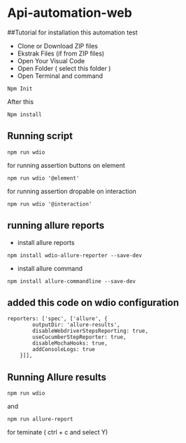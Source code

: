 # Api-automation-web

##Tutorial for installation this automation test
- Clone or Download ZIP files
- Ekstrak Files (if from ZIP files)
- Open Your Visual Code
- Open Folder ( select this folder )
- Open Terminal and command
``` 
Npm Init
``` 
After this
``` 
Npm install
``` 

## Running script 
``` 
npm run wdio 
```
for running assertion buttons on element
``` 
npm run wdio '@element' 
``` 
for running assertion dropable on interaction
```
npm run wdio '@interaction' 
``` 

## running allure reports
- install allure reports 
```
npm install wdio-allure-reporter --save-dev
``` 
- install allure command
``` 
npm install allure-commandline --save-dev
``` 
## added this code on wdio configuration  
``` 
reporters: ['spec', ['allure', {
        outputDir: 'allure-results',
        disableWebdriverStepsReporting: true,
        useCucumberStepReporter: true,
        disableMochaHooks: true,
        addConsoleLogs: true
    }]],
``` 
## Running Allure results 
``` 
npm run wdio 
```
and
``` 
npm run allure-report
```
for teminate ( ctrl + c and select Y)
